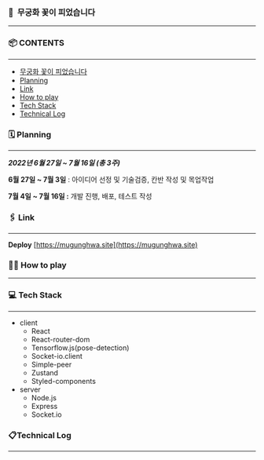 ### 🌺  무궁화 꽃이 피었습니다

---

### 📦 CONTENTS

---

- [무궁화 꽃이 피었습니다](https://www.notion.so/README-8b9219ea9eba4f0ca088cfa259c63d4b)
- [Planning](https://www.notion.so/README-8b9219ea9eba4f0ca088cfa259c63d4b)
- [Link](https://www.notion.so/README-8b9219ea9eba4f0ca088cfa259c63d4b)
- [How to play](https://www.notion.so/README-8b9219ea9eba4f0ca088cfa259c63d4b)
- [Tech Stack](https://www.notion.so/README-8b9219ea9eba4f0ca088cfa259c63d4b)
- [Technical Log](https://www.notion.so/README-8b9219ea9eba4f0ca088cfa259c63d4b)

### 🗓 Planning

---

**_2022년 6월 27일 ~ 7월 16일 (총 3주)_**

**6월 27일 ~ 7월 3일** : 아이디어 선정 및 기술검증, 칸반 작성 및 목업작업

**7월 4일 ~ 7월 16일 :** 개발 진행, 배포, 테스트 작성

### 🖇 Link

---

**Deploy** [https://mugunghwa.site](https://mugunghwa.site)

### 🏃‍♀️ How to play

---

### 💻 Tech Stack

---

- client
  - React
  - React-router-dom
  - Tensorflow.js(pose-detection)
  - Socket-io.client
  - Simple-peer
  - Zustand
  - Styled-components
- server
  - Node.js
  - Express
  - Socket.io

### 📋Technical Log

---
